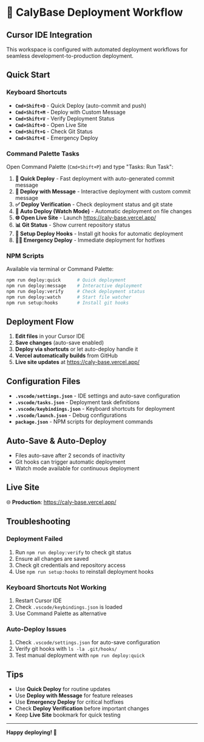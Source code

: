# 🚀 CalyBase Deployment Workflow

## Cursor IDE Integration

This workspace is configured with automated deployment workflows for seamless development-to-production deployment.

## Quick Start

### Keyboard Shortcuts
- **`Cmd+Shift+D`** - Quick Deploy (auto-commit and push)
- **`Cmd+Shift+M`** - Deploy with Custom Message
- **`Cmd+Shift+V`** - Verify Deployment Status
- **`Cmd+Shift+O`** - Open Live Site
- **`Cmd+Shift+G`** - Check Git Status
- **`Cmd+Shift+E`** - Emergency Deploy

### Command Palette Tasks
Open Command Palette (`Cmd+Shift+P`) and type "Tasks: Run Task":

1. **🚀 Quick Deploy** - Fast deployment with auto-generated commit message
2. **📝 Deploy with Message** - Interactive deployment with custom commit message
3. **✅ Deploy Verification** - Check deployment status and git state
4. **🔄 Auto Deploy (Watch Mode)** - Automatic deployment on file changes
5. **🌐 Open Live Site** - Launch https://caly-base.vercel.app/
6. **📊 Git Status** - Show current repository status
7. **🔧 Setup Deploy Hooks** - Install git hooks for automatic deployment
8. **🏃‍♂️ Emergency Deploy** - Immediate deployment for hotfixes

### NPM Scripts
Available via terminal or Command Palette:

```bash
npm run deploy:quick      # Quick deployment
npm run deploy:message    # Interactive deployment
npm run deploy:verify     # Check deployment status
npm run deploy:watch      # Start file watcher
npm run setup:hooks       # Install git hooks
```

## Deployment Flow

1. **Edit files** in your Cursor IDE
2. **Save changes** (auto-save enabled)
3. **Deploy via shortcuts** or let auto-deploy handle it
4. **Vercel automatically builds** from GitHub
5. **Live site updates** at https://caly-base.vercel.app/

## Configuration Files

- **`.vscode/settings.json`** - IDE settings and auto-save configuration
- **`.vscode/tasks.json`** - Deployment task definitions
- **`.vscode/keybindings.json`** - Keyboard shortcuts for deployment
- **`.vscode/launch.json`** - Debug configurations
- **`package.json`** - NPM scripts for deployment commands

## Auto-Save & Auto-Deploy

- Files auto-save after 2 seconds of inactivity
- Git hooks can trigger automatic deployment
- Watch mode available for continuous deployment

## Live Site

🌐 **Production**: https://caly-base.vercel.app/

## Troubleshooting

### Deployment Failed
1. Run `npm run deploy:verify` to check git status
2. Ensure all changes are saved
3. Check git credentials and repository access
4. Use `npm run setup:hooks` to reinstall deployment hooks

### Keyboard Shortcuts Not Working
1. Restart Cursor IDE
2. Check `.vscode/keybindings.json` is loaded
3. Use Command Palette as alternative

### Auto-Deploy Issues
1. Check `.vscode/settings.json` for auto-save configuration
2. Verify git hooks with `ls -la .git/hooks/`
3. Test manual deployment with `npm run deploy:quick`

## Tips

- Use **Quick Deploy** for routine updates
- Use **Deploy with Message** for feature releases
- Use **Emergency Deploy** for critical hotfixes
- Check **Deploy Verification** before important changes
- Keep **Live Site** bookmark for quick testing

---

**Happy deploying! 🚀**